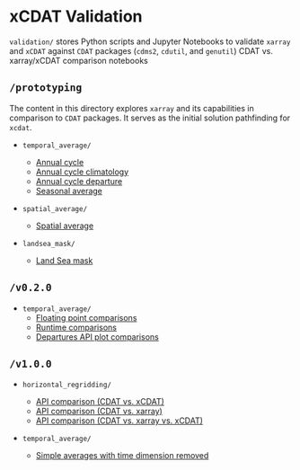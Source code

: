 # xCDAT Validation

`validation/` stores Python scripts and Jupyter Notebooks to validate `xarray` and `xCDAT` against `CDAT` packages (`cdms2`, `cdutil`, and `genutil`) CDAT vs. xarray/xCDAT comparison notebooks

## `/prototyping`

The content in this directory explores `xarray` and its capabilities in comparison to `CDAT` packages. It serves as the initial solution pathfinding for `xcdat`.

- `temporal_average/`

  - [Annual cycle](validation/prototyping/temporal_average/climatology/annual_cycle_cdat_xarray.ipynb)
  - [Annual cycle climatology](validation/temporal_average/climatology/annual_cycle_climatology_cdat_xarray.ipynb)
  - [Annual cycle departure](validation/temporal_average/climatology/annual_cycle_departure_cdat_xarray.ipynb)
  - [Seasonal average](validation/temporal_average/timeseries/seasonal_averages_cdat_xarray.ipynb)

- `spatial_average/`
  - [Spatial average](validation/prototyping/spatial_average/spatial_averaging_cdat_xarray.ipynb)
- `landsea_mask/`
  - [Land Sea mask](landsea_mask/landsea_mask.ipynb)

## `/v0.2.0`

- `temporal_average/`
  - [Floating point comparisons](validation/v0.2.0/temporal_average/floating_point_comparisons.ipynb)
  - [Runtime comparisons](validation/v0.2.0/temporal_average/runtime_comparison.ipynb)
  - [Departures API plot comparisons](validation/v0.2.0/temporal_average/plot_comparison_annual_cycle_departs.ipynb)

## `/v1.0.0`

- `horizontal_regridding/`
  - [API comparison (CDAT vs. xCDAT)](validation/v1.0.0/horizontal_regridding/regrid_cdat_xcdat.ipynb)
  - [API comparison (CDAT vs. xarray)](validation/v1.0.0/horizontal_regridding/regrid_cdat_xarray.ipynb)
  - [API comparison (CDAT vs. xarray vs. xCDAT)](validation/v1.0.0/horizontal_regridding/regrid_cdat_xarray_xcdat.ipynb)

- `temporal_average/`
  - [Simple averages with time dimension removed](validation/v1.0.0/temporal_average/floating_point_comparison.ipynb)

